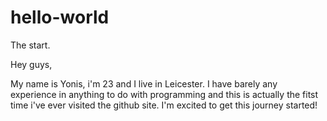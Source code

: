 # hello-world
The start.

Hey guys,

My name is Yonis, i'm 23 and I live in Leicester. I have barely any experience in anything to do with programming and this is actually the fitst time i've ever visited the github site. I'm excited to get this journey started!

